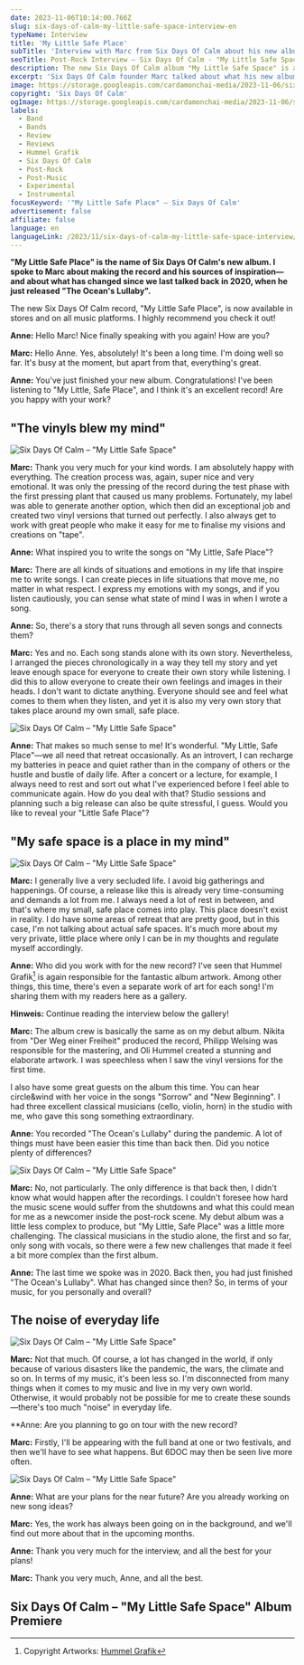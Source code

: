 ```yaml
---
date: 2023-11-06T10:14:00.766Z
slug: six-days-of-calm-my-little-safe-space-interview-en
typeName: Interview
title: 'My Little Safe Place'
subTitle: 'Interview with Marc from Six Days Of Calm about his new album'
seoTitle: Post-Rock Interview – Six Days Of Calm - "My Little Safe Space"
description: The new Six Days Of Calm album "My Little Safe Space" is a post-rock jewel. Read my interview with founder Marc now and get precious insights about the record!
excerpt: 'Six Days Of Calm founder Marc talked about what his new album title "My Little Safe Space" means to him in our interview. Of course, we also discussed what has changed for him and his music since his debut album back in 2020. And I also have an artsy surprise for you!'
image: https://storage.googleapis.com/cardamonchai-media/2023-11-06/sixdays-of-calm-my-little-safe-space-interview-header-jpg-imagine-080808_0a1007_1024_768/640.webp
copyright: 'Six Days Of Calm'
ogImage: https://storage.googleapis.com/cardamonchai-media/2023-11-06/sixdays-of-calm-my-little-safe-space-interview-og-jpg-imagine-080808_13160d_1200_628/640.webp
labels:
  - Band
  - Bands
  - Review
  - Reviews
  - Hummel Grafik
  - Six Days Of Calm
  - Post-Rock
  - Post-Music
  - Experimental
  - Instrumental
focusKeyword: '"My Little Safe Place" – Six Days Of Calm'
advertisement: false
affiliate: false
language: en
languageLink: /2023/11/six-days-of-calm-my-little-safe-space-interview/
---
```


**"My Little Safe Place" is the name of Six Days Of Calm's new album. I spoke to Marc about making the record and his sources of inspiration—and about what has changed since we last talked back in 2020, when he just released "The Ocean's Lullaby".**

The new Six Days Of Calm record, "My Little Safe Place", is now available in stores and on all music platforms. I highly recommend you check it out!

**Anne:** Hello Marc! Nice finally speaking with you again! How are you?

**Marc:** Hello Anne. Yes, absolutely! It's been a long time. I'm doing well so far. It's busy at the moment, but apart from that, everything's great.

**Anne:** You've just finished your new album. Congratulations! I've been listening to "My Little, Safe Place", and I think it's an excellent record! Are you happy with your work?

## "The vinyls blew my mind"

![Six Days Of Calm – "My Little Safe Space"](https://storage.googleapis.com/cardamonchai-media/2023-11-06/sixdays-of-calm-my-little-safe-space-interview-4-jpg-imagine-282818_63604a_1024_768/640.webp 'Six Days Of Calm – "My Little Safe Space". Artwork: Hummel Grafik')

**Marc:** Thank you very much for your kind words. I am absolutely happy with everything. The creation process was, again, super nice and very emotional. It was only the pressing of the record during the test phase with the first pressing plant that caused us many problems. Fortunately, my label was able to generate another option, which then did an exceptional job and created two vinyl versions that turned out perfectly. I also always get to work with great people who make it easy for me to finalise my visions and creations on "tape".

**Anne:** What inspired you to write the songs on "My Little, Safe Place"?

**Marc:** There are all kinds of situations and emotions in my life that inspire me to write songs. I can create pieces in life situations that move me, no matter in what respect. I express my emotions with my songs, and if you listen cautiously, you can sense what state of mind I was in when I wrote a song.

**Anne:** So, there's a story that runs through all seven songs and connects them?

**Marc:** Yes and no. Each song stands alone with its own story. Nevertheless, I arranged the pieces chronologically in a way they tell my story and yet leave enough space for everyone to create their own story while listening. I did this to allow everyone to create their own feelings and images in their heads. I don't want to dictate anything. Everyone should see and feel what comes to them when they listen, and yet it is also my very own story that takes place around my own small, safe place.

![Six Days Of Calm – "My Little Safe Space"](https://storage.googleapis.com/cardamonchai-media/2023-11-06/sixdays-of-calm-my-little-safe-space-interview-5-jpg-imagine-383838_9e8c51_1024_768/640.webp 'Six Days Of Calm – "My Little Safe Space". Artwork: Hummel Grafik')

**Anne:** That makes so much sense to me! It's wonderful. "My Little, Safe Place"—we all need that retreat occasionally. As an introvert, I can recharge my batteries in peace and quiet rather than in the company of others or the hustle and bustle of daily life. After a concert or a lecture, for example, I always need to rest and sort out what I've experienced before I feel able to communicate again. How do you deal with that? Studio sessions and planning such a big release can also be quite stressful, I guess. Would you like to reveal your "Little Safe Place"?

## "My safe space is a place in my mind"

![Six Days Of Calm – "My Little Safe Space"](https://storage.googleapis.com/cardamonchai-media/2023-11-06/sixdays-of-calm-my-little-safe-space-interview-2-jpg-imagine-181808_242112_1024_768/640.webp 'Six Days Of Calm – "My Little Safe Space". Picture: Six Days Of Calm')

**Marc:** I generally live a very secluded life. I avoid big gatherings and happenings. Of course, a release like this is already very time-consuming and demands a lot from me. I always need a lot of rest in between, and that's where my small, safe place comes into play. This place doesn't exist in reality. I do have some areas of retreat that are pretty good, but in this case, I'm not talking about actual safe spaces. It's much more about my very private, little place where only I can be in my thoughts and regulate myself accordingly.

**Anne:** Who did you work with for the new record? I've seen that Hummel Grafik[^1] is again responsible for the fantastic album artwork. Among other things, this time, there's even a separate work of art for each song! I'm sharing them with my readers here as a gallery.

**Hinweis:** Continue reading the interview below the gallery!

<Gallery name="six-days-of-calm-my-little-safe-place-songs-artworks-hummel-grafik" />

**Marc:** The album crew is basically the same as on my debut album. Nikita from "Der Weg einer Freiheit" produced the record, Philipp Welsing was responsible for the mastering, and Oli Hummel created a stunning and elaborate artwork. I was speechless when I saw the vinyl versions for the first time.

I also have some great guests on the album this time. You can hear circle&wind with her voice in the songs "Sorrow" and "New Beginning". I had three excellent classical musicians (cello, violin, horn) in the studio with me, who gave this song something extraordinary.

**Anne:** You recorded "The Ocean's Lullaby" during the pandemic. A lot of things must have been easier this time than back then. Did you notice plenty of differences?

![Six Days Of Calm – "My Little Safe Space"](https://storage.googleapis.com/cardamonchai-media/2023-11-06/sixdays-of-calm-my-little-safe-space-interview-3-jpg-imagine-282828_756e59_1024_768/640.webp 'Six Days Of Calm – "My Little Safe Space". Artwork: Hummel Grafik')

**Marc:** No, not particularly. The only difference is that back then, I didn't know what would happen after the recordings. I couldn't foresee how hard the music scene would suffer from the shutdowns and what this could mean for me as a newcomer inside the post-rock scene. My debut album was a little less complex to produce, but "My Little, Safe Place" was a little more challenging. The classical musicians in the studio alone, the first and so far, only song with vocals, so there were a few new challenges that made it feel a bit more complex than the first album.

**Anne:** The last time we spoke was in 2020. Back then, you had just finished "The Ocean's Lullaby". What has changed since then? So, in terms of your music, for you personally and overall?

## The noise of everyday life

![Six Days Of Calm – "My Little Safe Space"](https://storage.googleapis.com/cardamonchai-media/2023-11-06/sixdays-of-calm-my-little-safe-space-interview-1-jpg-imagine-080808_130f08_1024_768/640.webp 'Six Days Of Calm – "My Little Safe Space". Picture: Six Days Of Calm')

**Marc:** Not that much. Of course, a lot has changed in the world, if only because of various disasters like the pandemic, the wars, the climate and so on. In terms of my music, it's been less so. I'm disconnected from many things when it comes to my music and live in my very own world. Otherwise, it would probably not be possible for me to create these sounds—there's too much "noise" in everyday life.

\*\*Anne: Are you planning to go on tour with the new record?

**Marc:** Firstly, I'll be appearing with the full band at one or two festivals, and then we'll have to see what happens. But 6DOC may then be seen live more often.

![Six Days Of Calm – "My Little Safe Space"](https://storage.googleapis.com/cardamonchai-media/2023-11-06/sixdays-of-calm-my-little-safe-space-interview-6-jpg-imagine-282828_988361_1024_768/640.webp 'Six Days Of Calm – "My Little Safe Space". Artwork: Hummel Grafik')

**Anne:** What are your plans for the near future? Are you already working on new song ideas?

**Marc:** Yes, the work has always been going on in the background, and we'll find out more about that in the upcoming months.

**Anne:** Thank you very much for the interview, and all the best for your plans!

**Marc:** Thank you very much, Anne, and all the best.

## Six Days Of Calm – "My Little Safe Space" Album Premiere

<YouTube id="v_yjAgCKDeM" />

[^1]: Copyright Artworks: [Hummel Grafik](https://www.hummelgrafik.de/)
